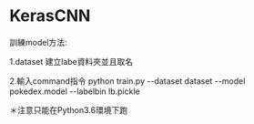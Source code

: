 # KerasCNN

訓練model方法:

1.dataset 建立labe資料夾並且取名

2.輸入command指令 python train.py --dataset dataset --model pokedex.model --labelbin lb.pickle

＊注意只能在Python3.6環境下跑
